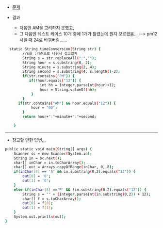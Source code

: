 - [문제](https://www.hackerrank.com/challenges/time-conversion/problem?h_r=next-challenge&h_v=zen)

- 결과 
  - 처음엔 AM을 고려하지 못했고,
  - 그 다음엔 테스트 케이스 10개 중에 1개가 틀렸는데 뭔지 모르겠음... --> pm12시일 때 24로 바꿔버림...... 
```sh
  static String timeConversion(String str) {
        //s를 :기준으로 나눠서 갖고있자
        String s = str.replaceAll(":","");
        String hour = s.substring(0, 2);
        String minute = s.substring(2, 4);
        String second = s.substring(4, s.length()-2);
        if(str.contains("PM")) {
           if(!hour.equals("12")) {
                int hh = Integer.parseInt(hour)+12;
                hour = String.valueOf(hh);
            }
        }
      if(str.contains("AM") && hour.equals("12")) {
            hour = "00";
        }
        return hour+":"+minute+":"+second;

    }
```


----------
  - 참고할 만한 답변,,,
```sh
public static void main(String[] args) {
    Scanner sc = new Scanner(System.in);
    String in = sc.next();
    char[] inChar = in.toCharArray();
    char[] out = Arrays.copyOfRange(inChar, 0, 8);
    if(inChar[8] == 'A' && in.substring(0,2).equals("12")) {
        out[0] = '0';
        out[1] = '0';
    }
    else if(inChar[8] =='P' && !in.substring(0,2).equals("12")) {
        String s = "" + (Integer.parseInt(in.substring(0,2)) + 12);
        char[] f = s.toCharArray();
        out[0] = f[0];
        out[1] = f[1];
    }
    System.out.println(out);
}
```
